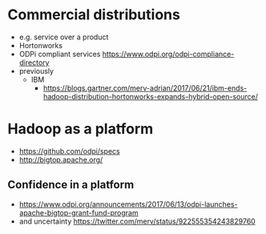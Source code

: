 # Commercial distributions

- e.g. service over a product
- Hortonworks
- ODPi compliant services https://www.odpi.org/odpi-compliance-directory
- previously
  - IBM
    - https://blogs.gartner.com/merv-adrian/2017/06/21/ibm-ends-hadoop-distribution-hortonworks-expands-hybrid-open-source/

# Hadoop as a platform

- https://github.com/odpi/specs
- http://bigtop.apache.org/

## Confidence in a platform

- https://www.odpi.org/announcements/2017/06/13/odpi-launches-apache-bigtop-grant-fund-program
- and uncertainty https://twitter.com/merv/status/922555354243829760
